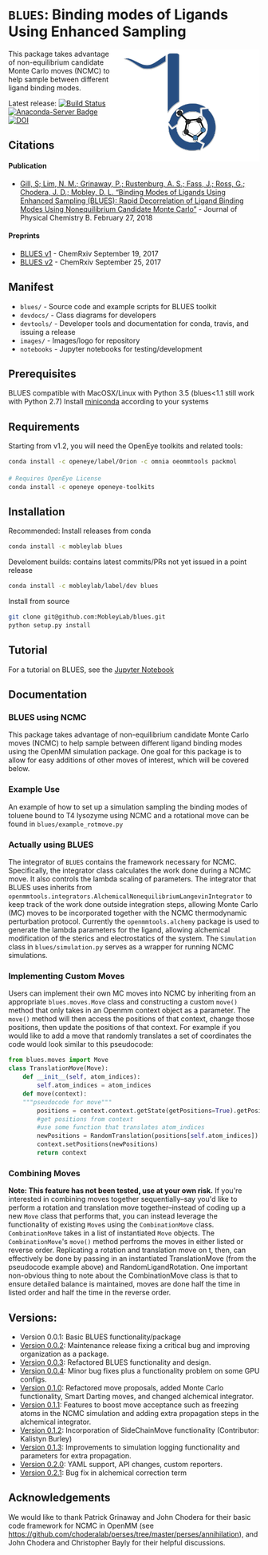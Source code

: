# `BLUES`: Binding modes of Ligands Using Enhanced Sampling
<img align="right" src="./images/blues.png" width="300">

This package takes advantage of non-equilibrium candidate Monte Carlo moves (NCMC) to help sample between different ligand binding modes.

Latest release:
[![Build Status](https://travis-ci.org/MobleyLab/blues.svg?branch=master)](https://travis-ci.org/MobleyLab/blues)
[![Anaconda-Server Badge](https://anaconda.org/mobleylab/blues/badges/version.svg)](https://anaconda.org/mobleylab/blues)
 [![DOI](https://zenodo.org/badge/62096511.svg)](https://zenodo.org/badge/latestdoi/62096511)

## Citations
#### Publication
- [Gill, S; Lim, N. M.; Grinaway, P.; Rustenburg, A. S.; Fass, J.; Ross, G.; Chodera, J. D.; Mobley, D. L. “Binding Modes of Ligands Using Enhanced Sampling (BLUES): Rapid Decorrelation of Ligand Binding Modes Using Nonequilibrium Candidate Monte Carlo”](https://pubs.acs.org/doi/abs/10.1021/acs.jpcb.7b11820) - Journal of Physical Chemistry B. February 27, 2018

#### Preprints
- [BLUES v1](https://chemrxiv.org/articles/Binding_Modes_of_Ligands_Using_Enhanced_Sampling_BLUES_Rapid_Decorrelation_of_Ligand_Binding_Modes_Using_Nonequilibrium_Candidate_Monte_Carlo/5406907) - ChemRxiv September 19, 2017
- [BLUES v2](https://doi.org/10.26434/chemrxiv.5406907.v2) - ChemRxiv September 25, 2017

## Manifest
* `blues/` -  Source code and example scripts for BLUES toolkit
* `devdocs/` - Class diagrams for developers
* `devtools/` - Developer tools and documentation for conda, travis, and issuing a release
* `images/` - Images/logo for repository
* `notebooks` - Jupyter notebooks for testing/development

## Prerequisites
BLUES compatible with MacOSX/Linux with Python 3.5 (blues<1.1 still work with Python 2.7)
Install [miniconda](http://conda.pydata.org/miniconda.html) according to your systems

## Requirements
Starting from v1.2, you will need the OpenEye toolkits and related tools:
```bash
conda install -c openeye/label/Orion -c omnia oeommtools packmol

# Requires OpenEye License
conda install -c openeye openeye-toolkits
```

## Installation
Recommended: Install releases from conda
```bash
conda install -c mobleylab blues
```

Develoment builds: contains latest commits/PRs not yet issued in a point release
```bash
conda install -c mobleylab/label/dev blues
```

Install from source
```bash
git clone git@github.com:MobleyLab/blues.git
python setup.py install
```

## Tutorial
For a tutorial on BLUES, see the [Jupyter Notebook](https://github.com/MobleyLab/blues/blob/master/notebooks/BLUES_tutorial.ipynb)

## Documentation

### BLUES using NCMC
This package takes advantage of non-equilibrium candidate Monte Carlo moves (NCMC) to help sample between different ligand binding modes using the OpenMM simulation package.  One goal for this package is to allow for easy additions of other moves of interest, which will be covered below.

### Example Use
An example of how to set up a simulation sampling the binding modes of toluene bound to T4 lysozyme using NCMC and a rotational move can be found in `blues/example_rotmove.py`

### Actually using BLUES
The integrator of `BLUES` contains the framework necessary for NCMC.  Specifically, the integrator class calculates the work done during a NCMC move. It also controls the lambda scaling of parameters. The integrator that BLUES uses inherits from `openmmtools.integrators.AlchemicalNonequilibriumLangevinIntegrator` to keep track of the work done outside integration steps, allowing Monte Carlo (MC) moves to be incorporated together with the NCMC thermodynamic perturbation protocol. Currently the `openmmtools.alchemy` package is used to generate the lambda parameters for the ligand, allowing alchemical modification of the sterics and electrostatics of the system.
The `Simulation` class in `blues/simulation.py` serves as a wrapper for running NCMC simulations.

### Implementing Custom Moves
Users can implement their own MC moves into NCMC by inheriting from an appropriate `blues.moves.Move` class and constructing a custom `move()` method that only takes in an Openmm context object as a parameter. The `move()` method will then access the positions of that context, change those positions, then update the positions of that context. For example if you would like to add a move that randomly translates a set of coordinates the code would look similar to this pseudocode:

```python
from blues.moves import Move
class TranslationMove(Move):
   	def __init__(self, atom_indices):
   		self.atom_indices = atom_indices
   	def move(context):
   	"""pseudocode for move"""
   		positions = context.context.getState(getPositions=True).getPositions(asNumpy=True)
   		#get positions from context
   		#use some function that translates atom_indices
   		newPositions = RandomTranslation(positions[self.atom_indices])
   		context.setPositions(newPositions)
   		return context
```

### Combining Moves
**Note: This feature has not been tested, use at your own risk.**
If you're interested in combining moves together sequentially–say you'd like to perform a rotation and translation move together–instead of coding up a new `Move` class that performs that, you can instead leverage the functionality of existing `Move`s using the `CombinationMove` class. `CombinationMove` takes in a list of instantiated `Move` objects. The `CombinationMove`'s `move()` method perfroms the moves in either listed or reverse order. Replicating a rotation and translation move on t, then, can effectively be done by passing in an instantiated TranslationMove (from the pseudocode example above) and RandomLigandRotation.
One important non-obvious thing to note about the CombinationMove class is that to ensure detailed balance is maintained, moves are done half the time in listed order and half the time in the reverse order.

## Versions:
- Version 0.0.1: Basic BLUES functionality/package
- [Version 0.0.2](http://dx.doi.org/10.5281/zenodo.438714): Maintenance release fixing a critical bug and improving organization as a package.
- [Version 0.0.3](http://dx.doi.org/10.5281/zenodo.569065): Refactored BLUES functionality and design.
- [Version 0.0.4](http://dx.doi.org/10.5281/zenodo.569074): Minor bug fixes plus a functionality problem on some GPU configs.
- [Version 0.1.0](http://dx.doi.org/10.5281/zenodo.837900): Refactored move proposals, added Monte Carlo functionality, Smart Darting moves, and changed alchemical integrator.
- [Version 0.1.1](https://doi.org/10.5281/zenodo.1028925): Features to boost move acceptance such as freezing atoms in the NCMC simulation and adding extra propagation steps in the alchemical integrator.
- [Version 0.1.2](https://doi.org/10.5281/zenodo.1040364): Incorporation of SideChainMove functionality (Contributor: Kalistyn Burley)
- [Version 0.1.3](https://doi.org/10.5281/zenodo.1048250): Improvements to simulation logging functionality and parameters for extra propagation.
- [Version 0.2.0](https://doi.org/10.5281/zenodo.1284568): YAML support, API changes, custom reporters.
- [Version 0.2.1](https://zenodo.org/badge/latestdoi/62096511): Bug fix in alchemical correction term


## Acknowledgements
We would like to thank Patrick Grinaway and John Chodera for their basic code framework for NCMC in OpenMM (see https://github.com/choderalab/perses/tree/master/perses/annihilation), and John Chodera and Christopher Bayly for their helpful discussions.
